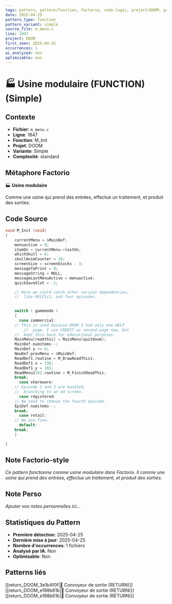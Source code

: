 ```yaml
---
tags: pattern, pattern/function, factorio, code-logic, project/DOOM, pattern/variant/simple
date: 2025-04-25
pattern_type: function
pattern_variant: simple
source_file: m_menu.c
line: 1847
project: DOOM
first_seen: 2025-04-25
occurrences: 1
ai_analyzed: non
optimizable: non
---
```


# 🏭 Usine modulaire (FUNCTION) (Simple)

## Contexte
- **Fichier**: `m_menu.c`
- **Ligne**: 1847
- **Fonction**: M_Init
- **Projet**: DOOM
- **Variante**: Simple
- **Complexité**: standard

## Métaphore Factorio
🏭 **Usine modulaire**

Comme une usine qui prend des entrées, effectue un traitement, et produit des sorties.

## Code Source
```c
void M_Init (void)
{
    currentMenu = &MainDef;
    menuactive = 0;
    itemOn = currentMenu->lastOn;
    whichSkull = 0;
    skullAnimCounter = 10;
    screenSize = screenblocks - 3;
    messageToPrint = 0;
    messageString = NULL;
    messageLastMenuActive = menuactive;
    quickSaveSlot = -1;

    // Here we could catch other version dependencies,
    //  like HELP1/2, and four episodes.

  
    switch ( gamemode )
    {
      case commercial:
	// This is used because DOOM 2 had only one HELP
        //  page. I use CREDIT as second page now, but
	//  kept this hack for educational purposes.
	MainMenu[readthis] = MainMenu[quitdoom];
	MainDef.numitems--;
	MainDef.y += 8;
	NewDef.prevMenu = &MainDef;
	ReadDef1.routine = M_DrawReadThis1;
	ReadDef1.x = 330;
	ReadDef1.y = 165;
	ReadMenu1[0].routine = M_FinishReadThis;
	break;
      case shareware:
	// Episode 2 and 3 are handled,
	//  branching to an ad screen.
      case registered:
	// We need to remove the fourth episode.
	EpiDef.numitems--;
	break;
      case retail:
	// We are fine.
      default:
	break;
    }
    
}
```

## Note Factorio-style
*Ce pattern fonctionne comme usine modulaire dans Factorio. Il comme une usine qui prend des entrées, effectue un traitement, et produit des sorties.*

## Note Perso
*Ajouter vos notes personnelles ici...*

## Statistiques du Pattern
- **Première détection**: 2025-04-25
- **Dernière mise à jour**: 2025-04-25
- **Nombre d'occurrences**: 1 fichiers
- **Analysé par IA**: Non
- **Optimisable**: Non

## Patterns liés
[[return_DOOM_3e1b4f0f|🚚 Convoyeur de sortie (RETURN)]]
[[return_DOOM_e198b61b|🚚 Convoyeur de sortie (RETURN)]]
[[return_DOOM_e198b61b|🚚 Convoyeur de sortie (RETURN)]]
